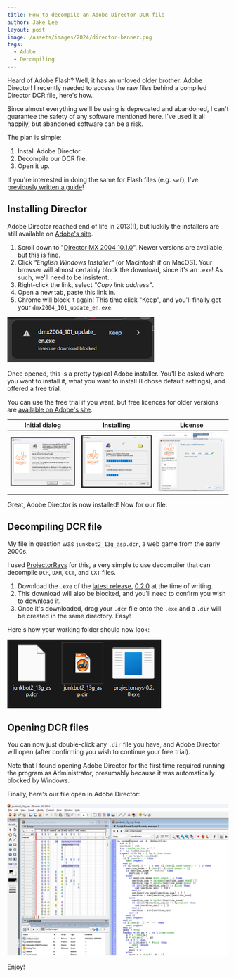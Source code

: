 ```yaml
---
title: How to decompile an Adobe Director DCR file
author: Jake Lee
layout: post
image: /assets/images/2024/director-banner.png
tags:
  - Adobe
  - Decompiling
---
```


Heard of Adobe Flash? Well, it has an unloved older brother: Adobe Director! I recently needed to access the raw files behind a compiled Director DCR file, here's how.

Since almost everything we'll be using is deprecated and abandoned, I can't guarantee the safety of any software mentioned here. I've used it all happily, but abandoned software can be a risk.

The plan is simple:

1. Install Adobe Director.
2. Decompile our DCR file.
3. Open it up.

If you're interested in doing the same for Flash files (e.g. `swf`), I've [previously written a guide](https://history.jakelee.co.uk/the-scary-maze-game-screamer-decompiled/#how-was-it-decompiled)!

## Installing Director

Adobe Director reached end of life in 2013(!), but luckily the installers are still available on [Adobe's site](https://www.adobe.com/support/director/downloads.html).

1. Scroll down to "[Director MX 2004 10.1.0](<https://www.adobe.com/support/director/downloads.html#:~:text=English%20Windows%20Installer%20(EXE%2C%2037.1%20MB)>)". Newer versions are available, but this is fine.
2. Click _"English Windows Installer"_ (or Macintosh if on MacOS). Your browser will almost certainly block the download, since it's an `.exe`! As such, we'll need to be insistent...
3. Right-click the link, select _"Copy link address"_.
4. Open a new tab, paste this link in.
5. Chrome will block it again! This time click "Keep", and you'll finally get your `dmx2004_101_update_en.exe`.

[![](/assets/images/2024/director-download.png)](/assets/images/2024/direct-download.png)

Once opened, this is a pretty typical Adobe installer. You'll be asked where you want to install it, what you want to install (I chose default settings), and offered a free trial.

You can use the free trial if you want, but free licences for older versions are [available on Adobe's site](https://web.archive.org/web/20130101115113/https://helpx.adobe.com/x-productkb/policy-pricing/macromedia-legacy-activation-error.html).

|                                           Initial dialog                                            |                                                Installing                                                 |                                               License                                               |
| :-------------------------------------------------------------------------------------------------: | :-------------------------------------------------------------------------------------------------------: | :-------------------------------------------------------------------------------------------------: |
| [![](/assets/images/2024/director-initial-thumbnail.png)](/assets/images/2024/director-initial.png) | [![](/assets/images/2024/director-installing-thumbnail.png)](/assets/images/2024/director-installing.png) | [![](/assets/images/2024/director-license-thumbnail.png)](/assets/images/2024/director-license.png) |

Great, Adobe Director is now installed! Now for our file.

## Decompiling DCR file

My file in question was `junkbot2_13g_asp.dcr`, a web game from the early 2000s.

I used [ProjectorRays](https://github.com/ProjectorRays/ProjectorRays) for this, a very simple to use decompiler that can decompile `DCR`, `DXR`, `CCT`, and `CXT` files.

1. Download the `.exe` of the [latest release](https://github.com/ProjectorRays/ProjectorRays/releases), [0.2.0](https://github.com/ProjectorRays/ProjectorRays/releases/tag/v0.2.0) at the time of writing.
2. This download will also be blocked, and you'll need to confirm you wish to download it.
3. Once it's downloaded, drag your `.dcr` file onto the `.exe` and a `.dir` will be created in the same directory. Easy!

Here's how your working folder should now look:

[![](/assets/images/2024/director-output.png)](/assets/images/2024/director-output.png)

## Opening DCR files

You can now just double-click any `.dir` file you have, and Adobe Director will open (after confirming you wish to continue your free trial).

Note that I found opening Adobe Director for the first time required running the program as Administrator, presumably because it was automatically blocked by Windows.

Finally, here's our file open in Adobe Director:

[![](/assets/images/2024/director-open.png)](/assets/images/2024/director-open.png)

Enjoy!
